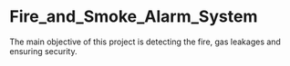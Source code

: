 # Fire_and_Smoke_Alarm_System
The main objective of this project is detecting the fire, gas leakages and ensuring security.

